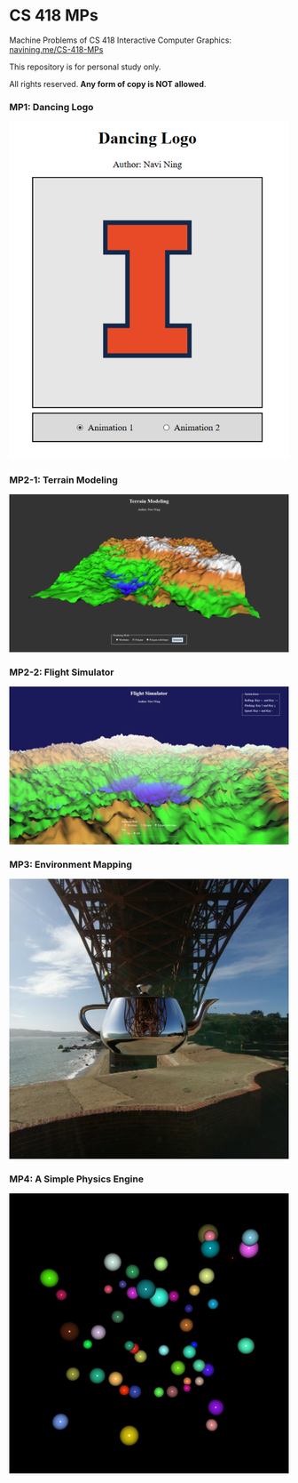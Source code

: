 # CS 418 MPs
Machine Problems of CS 418 Interactive Computer Graphics: [navining.me/CS-418-MPs](https://navining.me/CS-418-MPs/)

This repository is for personal study only. 

All rights reserved. **Any form of copy is NOT allowed**.

### MP1: Dancing Logo
![mp1](assets/mp1.png)
### MP2-1: Terrain Modeling
![mp2-1](assets/mp2-1.png)
### MP2-2: Flight Simulator
![mp2-2](assets/mp2-2.png)
### MP3: Environment Mapping
![mp3](assets/mp3.png)
### MP4: A Simple Physics Engine
![mp4](assets/mp4.png)

